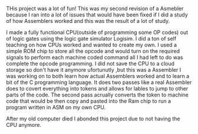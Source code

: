 THis project was a lot of fun! This was my second revision of a Asmebler because I ran into a lot of issues that would have been
fixed if I did a study of how Assemblers worked and this was the result of a lot of study.

I made a fully functional CPU(outside of programming some OP codes) out of logic gates using the logic gate simulator Logisim. 
I did a ton of self teaching on how CPUs worked and wanted to create my own. I used a simple ROM chip to store all the opcode and would turn on the required
signals to perform each machine coded command all I had left to do was complete the opcode programming. I did not save the CPU to a cloud storage so don't have it
anymore ufortunutly ,but this was a Assembler I was working on to both learn how actual Assemblers worked and to learn a bit of the C programming language. It does two
passes like a real Assembler does to covert everything into tokens and allows for lables to jump to other parts of the code. The second pass acrually converts the token
to machine code that would be then copy and pasted into the Ram chip to run a program written in ASM on my own CPU.

After my old computer died I abonded this project due to not having the CPU anymore.
